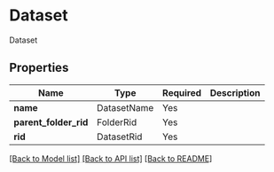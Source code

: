 # Dataset

Dataset

## Properties
| Name | Type | Required | Description |
| ------------ | ------------- | ------------- | ------------- |
**name** | DatasetName | Yes |  |
**parent_folder_rid** | FolderRid | Yes |  |
**rid** | DatasetRid | Yes |  |


[[Back to Model list]](../../README.md#documentation-for-models) [[Back to API list]](../../README.md#documentation-for-api-endpoints) [[Back to README]](../../README.md)
